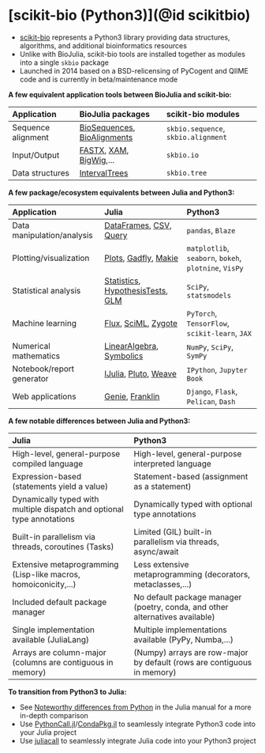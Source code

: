 # [scikit-bio (Python3)](@id scikitbio)

- [scikit-bio](http://scikit-bio.org/) represents a Python3 library providing data structures, algorithms, and additional bioinformatics resources
- Unlike with BioJulia, scikit-bio tools are installed together as modules into a single `skbio` package 
- Launched in 2014 based on a BSD-relicensing of PyCogent and QIIME code and is currently in beta/maintenance mode

**A few equivalent application tools between BioJulia and scikit-bio:**

| Application        | BioJulia packages                                                                                                                             | scikit-bio modules                  |
|:-------------------|:----------------------------------------------------------------------------------------------------------------------------------------------|:------------------------------------|
| Sequence alignment | [BioSequences](https://biojulia.dev/BioSequences.jl/stable/), [BioAlignments](https://biojulia.dev/BioAlignments.jl/stable/)                  | `skbio.sequence`, `skbio.alignment` |
| Input/Output       | [FASTX](https://biojulia.dev/FASTX.jl/stable/), [XAM](https://biojulia.dev/XAM.jl/stable/), [BigWig](https://biojulia.dev/BigWig.jl/dev/),... | `skbio.io`                          |
| Data structures    | [IntervalTrees](https://biojulia.dev/IntervalTrees.jl/stable/)                                                                                | `skbio.tree`                        |

**A few package/ecosystem equivalents between Julia and Python3:**

| Application                | Julia                                                                                                                                                                               | Python3                                               |
|:---------------------------|:------------------------------------------------------------------------------------------------------------------------------------------------------------------------------------|:------------------------------------------------------|
| Data manipulation/analysis | [DataFrames](https://dataframes.juliadata.org/stable/), [CSV](https://csv.juliadata.org/stable/), [Query](https://www.queryverse.org/Query.jl/stable/)                              | `pandas`, `Blaze`                                     |
| Plotting/visualization     | [Plots](https://docs.juliaplots.org/stable/), [Gadfly](http://gadflyjl.org/stable/), [Makie](https://docs.makie.org/stable/)                                                        | `matplotlib`, `seaborn`, `bokeh`, `plotnine`, `VisPy` |
| Statistical analysis       | [Statistics](https://docs.julialang.org/en/v1/stdlib/Statistics/), [HypothesisTests](https://github.com/JuliaStats/HypothesisTests.jl), [GLM](https://github.com/JuliaStats/GLM.jl) | `SciPy`, `statsmodels`                                |
| Machine learning           | [Flux](https://fluxml.ai/Flux.jl/stable/), [SciML](https://sciml.ai/), [Zygote](https://fluxml.ai/Zygote.jl/stable/)                                                                | `PyTorch`, `TensorFlow`, `scikit-learn`, `JAX`        |
| Numerical mathematics      | [LinearAlgebra](https://docs.julialang.org/en/v1/stdlib/LinearAlgebra/), [Symbolics](https://symbolics.juliasymbolics.org/stable/)                                                  | `NumPy`, `SciPy`, `SymPy`                             |
| Notebook/report generator  | [IJulia](https://julialang.github.io/IJulia.jl/stable/), [Pluto](https://plutojl.org/), [Weave](https://weavejl.mpastell.com/stable/)                                               | `IPython`, `Jupyter Book`                             |
| Web applications           | [Genie](https://genieframework.com/), [Franklin](https://franklinjl.org/)                                                                                                           | `Django`, `Flask`, `Pelican`, `Dash`                  |

**A few notable differences between Julia and Python3:**

| Julia                                                                  | Python3                                                                      |
|:-----------------------------------------------------------------------|:-----------------------------------------------------------------------------|
| High-level, general-purpose compiled language                          | High-level, general-purpose interpreted language                             |
| Expression-based (statements yield a value)                            | Statement-based (assignment as a statement)                                  |
| Dynamically typed with multiple dispatch and optional type annotations | Dynamically typed with optional type annotations                             |
| Built-in parallelism via threads, coroutines (Tasks)                   | Limited (GIL) built-in parallelism via threads, async/await                  |
| Extensive metaprogramming (Lisp-like macros, homoiconicity,...)        | Less extensive metaprogramming (decorators, metaclasses,...)                 |
| Included default package manager                                       | No default package manager (poetry, conda, and other alternatives available) |
| Single implementation available (JuliaLang)                            | Multiple implementations available (PyPy, Numba,...)                         |
| Arrays are column-major (columns are contiguous in memory)             | (Numpy) arrays are row-major by default (rows are contiguous in memory)      |

**To transition from Python3 to Julia:**
- See [Noteworthy differences from Python](https://docs.julialang.org/en/v1/manual/noteworthy-differences/#Noteworthy-differences-from-Python) in the Julia manual for a more in-depth comparison
- Use [PythonCall.jl](https://github.com/cjdoris/PythonCall.jl.git)/[CondaPkg.jl](CondaPkg.jl) to seamlessly integrate Python3 code into your Julia project
- Use [juliacall](https://pypi.org/project/juliacall/) to seamlessly integrate Julia code into your Python3 project

